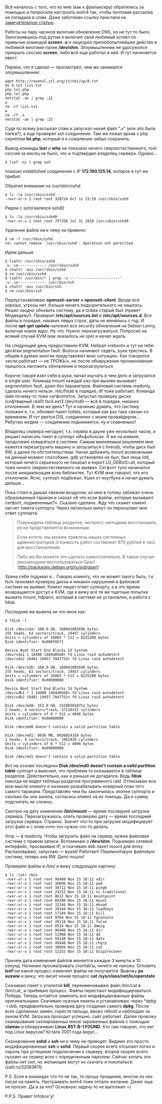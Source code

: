 ﻿Всё началось с того, что ко мне (как к фрилансеру) обратились за помощью и попросили настроить exim4 так, чтобы почтовая рассылка не попадала в спам. Даже заботливо ссылку прислали на [замечательную статью](http://habrahabr.ru/blogs/sysadm/114852/).

Работы на пару часиков включая обновление DNS, но не тут то было. Залогинившись под рутом я включил свой любимый screen по привычке командой **screen -x** и лицезрел прелюбопытнейшее действо в любимой многими папке **/dev/shm**. Злоумышленник не удосужился прикрыть сессию **screen**, либо всё еще работал в ней. И тут начинается квест:

Первое, что я сделал — просмотрел, чем же занимался злоумышленник:

```
wget http://ravenul.zzl.org/it/noi/up/8.txt
mv 8.txt list.txt
php lol.php
php lol.php
netstat -an | grep :22
w
rm -rf list.txt
w
rm -rf .x
netstat -an | grep :22
```

Судя по всему рассылал спам и запускал некий файл ".x" (или это была папка?), а еще проверял ssh соединение. Там же лежал архив с php скриптом **lol.php**, который я к сожалению забыл сохранить.

[](CUT)

Вывод команды **last** и **who** не показали ничего сверхестественного, root сессий за месяц не было, что и подтвердил владелец сервера. Однако…
```
$ lsof -ni | grep ssh
```

показал established соединение с IP **172.190.125.14**, которое я тут же прибил.

Обратил внимание на /usr/sbin/sshd
```
$ ls -la /usr/sbin/sshd
-rwxr-xr-x 1 root root 320724 Oct 11 23:29 /usr/sbin/sshd
```

Рядом с sshd валялся sshd0
```
$ ls -la /usr/sbin/sshd0
-rwxr-xr-x 1 root root 757356 Jul 31 2010 /usr/sbin/sshd0
```

Удаление файла ни к чему ни привело:
```
$ rm -f /usr/sbin/sshd
rm: cannot remove `/usr/sbin/sshd': Operation not permitted
```

Идем дальше
```
$ lsattr /usr/sbin/sshd
-u--ia------------- /usr/sbin/sshd
$ chattr -aui /usr/sbin/sshd
$ rm /usr/sbin/sshd
$ lsattr /usr/bin/* | grep -v -- '-------------------'
-u--ia------------- /usr/bin/ssh
$ chattr -aui /usr/bin/ssh
$ rm /usr/bin/ssh
```

Переустанавливаю **openssh-server** и **openssh-client**. Вроде всё хорошо, угрозы нет, больше ничего подозрительного не нашлось. Решил заодно обновить систему, да и tzdata старый был (привет Медведеву!). Проверил **/etc/apt/sources.list** и **/etc/apt/sources.d**. Все файлы в порядке, никаких левых строк, даты не менялись с год. И после **apt-get update** наложил все security обновления на Debian Lenny, включая новое ядро. Ну что. Нужно перезагружаться. Попросил на всякий случай KVM (как оказалось не зря) и начал ждать.

На следующий день предоставили KVM. Набрал «reboot» и тут на тебе: десятки segmentation fault. Волосы начинают седеть, руки трястись. В общем я думаю многие представляют мою ситуацию. Как говорится «если работает — не ТРОЖЬ!», но после обнаружения проникновения пришлось наложить обновления и перезагрузиться.

Короче говоря взял себя в руки, начал изучать в чем дело и загрузился в single user. Команда mount каждый раз при вызове вызывает segmentation fault, даже без параметров. Файловая система readonly, сделать ничего нельзя. /etc/fstab в порядке, df тоже работает. Команда date почему-то тоже сегфолтится. Запустил проверку диска (софтварный raid1) fsck.ext3 /dev/md0 — всё в порядке, никаких отклонений. В чем же дело? Тут я начинаю думать, что систему положил я, т.к. обновил пакет tzdata, который как раз таки связан со временем. И тут рвется DSL соединение с моим провайдером… Ребутаю модем — соединение поднимается, ну и славненько!

Владелец сервера негодует, т.к. сервер в дауне уже несколько часов, и решает написать тикет в суппорт «Инфобокса». Я же на измене, продолжаю ковыряться в системе. Самым вменяемым решением мне кажется перезагрузить машину и загрузиться с liveusb, чтобы диск был RW, а далее по обстоятельствам. Начал дебажить mount возможными на данный момент способами. gdb установлен не был, был лишь ldd, который ничего серьезного не показал и export LD_DEBUG=all, который тоже ничего сверхестественного не выявил. Сегфолт тупо начинался после инициализации всех библиотек. Тут KVM мне говорит, что его отключили. Ясно, суппорт подбежал. Ушел от ноутбука и начал думать дальше…

Пока стоял и дышал свежим воздухом, ко мне в голову забежал очень образованный таракан и сказал «А что если файлы, которые вызывают сегфолт, подмененные?». Сказано сделано. Жду что скажет клиент насчет тикета суппорту. Через несколько минут он пересылает мне ответ суппорта:

> Повреждена таблица разделов, экспресс-методами восстановить ее не представляется возможным.
>
> Если хотите, мы можем привлечь наших системных администраторов (стоимость работ составляет 870 рублей в час) для восстановления.
>
> Либо же Вы можете это сделать самостоятельно. В таком случае рекомендуем воспользоваться Gpart (http://packages.debian.org/ru/sid/gpart)


Хрена себе подумал я… Говорю клиенту, что не может такого быть, т.к. fsck произвел проверку диска и никаких нарушений в файловой системе не выявил. Клиент пишет ответ суппорту, а в это время возвращается доступ к KVM, где я вижу всё те же тщетные попытки вызвать mount, hdparm, который в системе не установлен, и работа с fdisk.

Последняя же вывела ни что иное как:
```
$ fdisk -l

Disk /dev/sda: 160.0 GB, 160041885696 bytes
255 heads, 63 sectors/track, 19457 cylinders
Units = cylinders of 16065 * 512 = 8225280 bytes
Disk identifier: 0x000f0571

Device Boot Start End Blocks Id System
/dev/sda1 1 18480 148440568+ fd Linux raid autodetect
/dev/sda2 18481 19457 7847752+ fd Linux raid autodetect

Disk /dev/sdb: 160.0 GB, 160041885696 bytes
255 heads, 63 sectors/track, 19457 cylinders
Units = cylinders of 16065 * 512 = 8225280 bytes
Disk identifier: 0x00000000

Device Boot Start End Blocks Id System
/dev/sdb1 * 1 18480 148440568+ fd Linux raid autodetect
/dev/sdb2 18481 19457 7847752+ fd Linux raid autodetect

Disk /dev/md0: 152.0 GB, 152003018752 bytes
2 heads, 4 sectors/track, 37110112 cylinders
Units = cylinders of 8 * 512 = 4096 bytes
Disk identifier: 0x00000000

Disk /dev/md0 doesn't contain a valid partition table

Disk /dev/md1: 8036 MB, 8036024320 bytes
2 heads, 4 sectors/track, 1961920 cylinders
Units = cylinders of 8 * 512 = 4096 bytes
Disk identifier: 0x00000000

Disk /dev/md1 doesn't contain a valid partition table
```

Вот на основе последних **Disk /dev/md0 doesn't contain a valid partition table** суппорт и выяснил, что проблема то оказывается в таблице разделов. Действительно, как я раньше не догадался. Ведь **fdisk** никогда не видел таблицы разделов программного raid. Отписываю все мои мысли клиенту и начинаю разрабатывать коварный план того самого таракана. Представляю чем бы закончилась эпопея суппорта и сколько бы она заняла, согласись клиент на их помощь. Да и сумму подсчитать не сложно.

Смотрю на дату изменения **/bin/mount** — время последней загрузки сервера. Перезагружаюсь, опять проверяю дату — время последней загрузки сервера. Странно. Значит что-то при загрузке модифицирует этот файл и с этим «что-то» нужно что-то делать.

/tmp — в readonly. Чтобы загрузить файл на сервер, нужна файловая система с правом записи. Вспоминаю о **/dev/shm**. Поднимаю сетевой интерфейс, присваиваю IP, и скачиваю deb пакет mount для lenny. Распаковываю, запускаю — вуаля! Работает! Перемонтирую файловую систему, теперь она RW. Дело пошло!

Проверяю файлы в /bin/ и вижу следующую картину:
```
$ ls -latr /bin
-rwxr-xr-x 1 root root 96408 Nov 15 18:11 vdir
-rwxr-xr-x 1 root root 30896 Nov 15 18:11 pwd
-rwxr-xr-x 1 root root 30712 Nov 15 18:11 ping6
-rwxr-xr-x 1 root root 24252 Nov 15 18:11 nc.traditional
-rwxr-xr-x 1 root root 8612 Nov 15 18:11 mountpoint
-rwxr-xr-x 1 root root 68208 Nov 15 18:11 mount
-rwxr-xr-x 1 root root 32244 Nov 15 18:11 mknod
-rwxr-xr-x 1 root root 39144 Nov 15 18:11 loadkeys
-rwxr-xr-x 1 root root 17244 Nov 15 18:11 kill
-rwxr-xr-x 1 root root 9764 Nov 15 18:11 fgconsole
-rwxr-xr-x 1 root root 26216 Nov 15 18:11 false
-rwxr-xr-x 1 root root 8524 Nov 15 18:11 dmesg
-rwxr-xr-x 1 root root 96408 Nov 15 18:11 dir
-rwxr-xr-x 1 root root 51988 Nov 15 18:11 dd
-rwxr-xr-x 1 root root 59148 Nov 15 18:11 date
-rwxr-xr-x 1 root root 49440 Nov 15 18:11 chgrp
-rwxr-xr-x 1 root root 30956 Nov 15 18:11 cat
-rwxr-xr-x 1 root root 12252 Nov 15 18:11 bzip2recover
```

Причем дата изменения файлов меняется каждые 3 минуты и 10 секунд. Начинаю просматривать crontab'ы, ничего не нахожу. Отловить **lsof**'ом какой процесс изменяет файлы не получается. Вывожу **ps auxww** и вижу, что висит некий процесс **cat /sys/class/net/lo/operstate**

Скачиваю пакет с утилитой **kill**, переименовываю файл /bin/cat в /bin/cat_ и прибиваю процесс. Файлы перестают модифиццироваться. Победа. Теперь остаётся заменить все модифицированные файлы оригинальными. Скачиваю нужные пакеты и устанавливаю через **dpkg -i *deb**, предварительно проверив дату создания самого **dpkg**. После всех сделанных замен, скрестя пальцы, ввожу reboot и наблюдаю за окном KVM. Загрузка проходит успешно, сайт работает. Далее провожу сканирование скопированных мною зараженных файлов с помощью **clamav** и обнаруживаю **Linux.RST.B-1 FOUND**. Кто там говорил, что нет под Linux вирусов? Кстати 2001 года вирус…

Сканирование **sshd** и **ssh** ни к чему не приводят. Видимо это просто модифицированные **ssh** и **sshd**. Первый скорее всего отсылает логин и пароль при успешном подключении к серверу, второй скорее всего пускает на сервер всех с определенным паролем. Сейчас копать эти файлы нет сил, но желающие могут их скачать и покопаться: (zalil.ru/32063611)

P.S. Если в командах что-то не так, то прошу прощения, многие из них писал на память. Настраивать exim4 тоже отпало желание. Денег еще не просил. Да и за что? Основную задачу то не выполнил =)

P.P.S. Привет Infobox'у!
